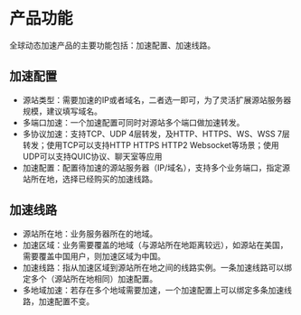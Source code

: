 # 产品功能
全球动态加速产品的主要功能包括：加速配置、加速线路。

## 加速配置

- 源站类型：需要加速的IP或者域名，二者选一即可，为了灵活扩展源站服务器规模，建议填写域名。
- 多端口加速：一个加速配置可同时对源站多个端口做加速转发。
- 多协议加速：支持TCP、UDP 4层转发，及HTTP、HTTPS、WS、WSS 7层转发；使用TCP可以支持HTTP HTTPS HTTP2 Websocket等场景；使用UDP可以支持QUIC协议、聊天室等应用
- 加速配置：配置待加速的源站服务器（IP/域名），支持多个业务端口，指定源站所在地，选择已经购买的加速线路。

## 加速线路

- 源站所在地：业务服务器所在的地域。
- 加速区域：业务需要覆盖的地域（与源站所在地距离较远），如源站在美国，需要覆盖中国用户，则加速区域为中国。
- 加速线路：指从加速区域到源站所在地之间的线路实例。一条加速线路可以绑定多个（源站所在地相同）加速配置。
- 多地域加速：若存在多个地域需要加速，一个加速配置上可以绑定多条加速线路，加速配置不变。

